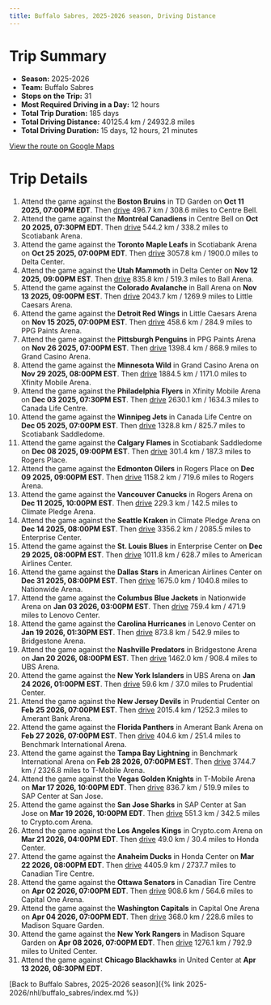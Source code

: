 ```yaml
---
title: Buffalo Sabres, 2025-2026 season, Driving Distance
---
```


# Trip Summary
- **Season:** 2025-2026
- **Team:** Buffalo Sabres
- **Stops on the Trip:** 31
- **Most Required Driving in a Day:** 12 hours
- **Total Trip Duration:** 185 days
- **Total Driving Distance:** 40125.4 km / 24932.8 miles
- **Total Driving Duration:** 15 days, 12 hours, 21 minutes

[View the route on Google Maps](https://www.google.com/maps/dir/TD+Garden+Boston/Centre+Bell+Montréal/Scotiabank+Arena+Toronto/Delta+Center+Utah/Ball+Arena+Colorado/Little+Caesars+Arena+Detroit/PPG+Paints+Arena+Pittsburgh/Grand+Casino+Arena+Minnesota/Xfinity+Mobile+Arena+Philadelphia/Canada+Life+Centre+Winnipeg/Scotiabank+Saddledome+Calgary/Rogers+Place+Edmonton/Rogers+Arena+Vancouver/Climate+Pledge+Arena+Seattle/Enterprise+Center+St.+Louis/American+Airlines+Center+Dallas/Nationwide+Arena+Columbus/Lenovo+Center+Carolina/Bridgestone+Arena+Nashville/UBS+Arena+New+York/Prudential+Center+New+Jersey/Amerant+Bank+Arena+Florida/Benchmark+International+Arena+Tampa+Bay/T-Mobile+Arena+Vegas/SAP+Center+at+San+Jose+San+Jose/Crypto.com+Arena+Los+Angeles/Honda+Center+Anaheim/Canadian+Tire+Centre+Ottawa/Capital+One+Arena+Washington/Madison+Square+Garden+New+York/United+Center+Chicago)

# Trip Details
1. Attend the game against the **Boston Bruins** in TD Garden on **Oct 11 2025, 07:00PM EDT**. Then [drive](https://www.google.com/maps/dir/TD+Garden+Boston/Centre+Bell+Montréal) 496.7 km / 308.6 miles to Centre Bell.
2. Attend the game against the **Montréal Canadiens** in Centre Bell on **Oct 20 2025, 07:30PM EDT**. Then [drive](https://www.google.com/maps/dir/Centre+Bell+Montréal/Scotiabank+Arena+Toronto) 544.2 km / 338.2 miles to Scotiabank Arena.
3. Attend the game against the **Toronto Maple Leafs** in Scotiabank Arena on **Oct 25 2025, 07:00PM EDT**. Then [drive](https://www.google.com/maps/dir/Scotiabank+Arena+Toronto/Delta+Center+Utah) 3057.8 km / 1900.0 miles to Delta Center.
4. Attend the game against the **Utah Mammoth** in Delta Center on **Nov 12 2025, 09:00PM EST**. Then [drive](https://www.google.com/maps/dir/Delta+Center+Utah/Ball+Arena+Colorado) 835.8 km / 519.3 miles to Ball Arena.
5. Attend the game against the **Colorado Avalanche** in Ball Arena on **Nov 13 2025, 09:00PM EST**. Then [drive](https://www.google.com/maps/dir/Ball+Arena+Colorado/Little+Caesars+Arena+Detroit) 2043.7 km / 1269.9 miles to Little Caesars Arena.
6. Attend the game against the **Detroit Red Wings** in Little Caesars Arena on **Nov 15 2025, 07:00PM EST**. Then [drive](https://www.google.com/maps/dir/Little+Caesars+Arena+Detroit/PPG+Paints+Arena+Pittsburgh) 458.6 km / 284.9 miles to PPG Paints Arena.
7. Attend the game against the **Pittsburgh Penguins** in PPG Paints Arena on **Nov 26 2025, 07:00PM EST**. Then [drive](https://www.google.com/maps/dir/PPG+Paints+Arena+Pittsburgh/Grand+Casino+Arena+Minnesota) 1398.4 km / 868.9 miles to Grand Casino Arena.
8. Attend the game against the **Minnesota Wild** in Grand Casino Arena on **Nov 29 2025, 08:00PM EST**. Then [drive](https://www.google.com/maps/dir/Grand+Casino+Arena+Minnesota/Xfinity+Mobile+Arena+Philadelphia) 1884.5 km / 1171.0 miles to Xfinity Mobile Arena.
9. Attend the game against the **Philadelphia Flyers** in Xfinity Mobile Arena on **Dec 03 2025, 07:30PM EST**. Then [drive](https://www.google.com/maps/dir/Xfinity+Mobile+Arena+Philadelphia/Canada+Life+Centre+Winnipeg) 2630.1 km / 1634.3 miles to Canada Life Centre.
10. Attend the game against the **Winnipeg Jets** in Canada Life Centre on **Dec 05 2025, 07:00PM EST**. Then [drive](https://www.google.com/maps/dir/Canada+Life+Centre+Winnipeg/Scotiabank+Saddledome+Calgary) 1328.8 km / 825.7 miles to Scotiabank Saddledome.
11. Attend the game against the **Calgary Flames** in Scotiabank Saddledome on **Dec 08 2025, 09:00PM EST**. Then [drive](https://www.google.com/maps/dir/Scotiabank+Saddledome+Calgary/Rogers+Place+Edmonton) 301.4 km / 187.3 miles to Rogers Place.
12. Attend the game against the **Edmonton Oilers** in Rogers Place on **Dec 09 2025, 09:00PM EST**. Then [drive](https://www.google.com/maps/dir/Rogers+Place+Edmonton/Rogers+Arena+Vancouver) 1158.2 km / 719.6 miles to Rogers Arena.
13. Attend the game against the **Vancouver Canucks** in Rogers Arena on **Dec 11 2025, 10:00PM EST**. Then [drive](https://www.google.com/maps/dir/Rogers+Arena+Vancouver/Climate+Pledge+Arena+Seattle) 229.3 km / 142.5 miles to Climate Pledge Arena.
14. Attend the game against the **Seattle Kraken** in Climate Pledge Arena on **Dec 14 2025, 08:00PM EST**. Then [drive](https://www.google.com/maps/dir/Climate+Pledge+Arena+Seattle/Enterprise+Center+St.+Louis) 3356.2 km / 2085.5 miles to Enterprise Center.
15. Attend the game against the **St. Louis Blues** in Enterprise Center on **Dec 29 2025, 08:00PM EST**. Then [drive](https://www.google.com/maps/dir/Enterprise+Center+St.+Louis/American+Airlines+Center+Dallas) 1011.8 km / 628.7 miles to American Airlines Center.
16. Attend the game against the **Dallas Stars** in American Airlines Center on **Dec 31 2025, 08:00PM EST**. Then [drive](https://www.google.com/maps/dir/American+Airlines+Center+Dallas/Nationwide+Arena+Columbus) 1675.0 km / 1040.8 miles to Nationwide Arena.
17. Attend the game against the **Columbus Blue Jackets** in Nationwide Arena on **Jan 03 2026, 03:00PM EST**. Then [drive](https://www.google.com/maps/dir/Nationwide+Arena+Columbus/Lenovo+Center+Carolina) 759.4 km / 471.9 miles to Lenovo Center.
18. Attend the game against the **Carolina Hurricanes** in Lenovo Center on **Jan 19 2026, 01:30PM EST**. Then [drive](https://www.google.com/maps/dir/Lenovo+Center+Carolina/Bridgestone+Arena+Nashville) 873.8 km / 542.9 miles to Bridgestone Arena.
19. Attend the game against the **Nashville Predators** in Bridgestone Arena on **Jan 20 2026, 08:00PM EST**. Then [drive](https://www.google.com/maps/dir/Bridgestone+Arena+Nashville/UBS+Arena+New+York) 1462.0 km / 908.4 miles to UBS Arena.
20. Attend the game against the **New York Islanders** in UBS Arena on **Jan 24 2026, 01:00PM EST**. Then [drive](https://www.google.com/maps/dir/UBS+Arena+New+York/Prudential+Center+New+Jersey) 59.6 km / 37.0 miles to Prudential Center.
21. Attend the game against the **New Jersey Devils** in Prudential Center on **Feb 25 2026, 07:00PM EST**. Then [drive](https://www.google.com/maps/dir/Prudential+Center+New+Jersey/Amerant+Bank+Arena+Florida) 2015.4 km / 1252.3 miles to Amerant Bank Arena.
22. Attend the game against the **Florida Panthers** in Amerant Bank Arena on **Feb 27 2026, 07:00PM EST**. Then [drive](https://www.google.com/maps/dir/Amerant+Bank+Arena+Florida/Benchmark+International+Arena+Tampa+Bay) 404.6 km / 251.4 miles to Benchmark International Arena.
23. Attend the game against the **Tampa Bay Lightning** in Benchmark International Arena on **Feb 28 2026, 07:00PM EST**. Then [drive](https://www.google.com/maps/dir/Benchmark+International+Arena+Tampa+Bay/T-Mobile+Arena+Vegas) 3744.7 km / 2326.8 miles to T-Mobile Arena.
24. Attend the game against the **Vegas Golden Knights** in T-Mobile Arena on **Mar 17 2026, 10:00PM EDT**. Then [drive](https://www.google.com/maps/dir/T-Mobile+Arena+Vegas/SAP+Center+at+San+Jose+San+Jose) 836.7 km / 519.9 miles to SAP Center at San Jose.
25. Attend the game against the **San Jose Sharks** in SAP Center at San Jose on **Mar 19 2026, 10:00PM EDT**. Then [drive](https://www.google.com/maps/dir/SAP+Center+at+San+Jose+San+Jose/Crypto.com+Arena+Los+Angeles) 551.3 km / 342.5 miles to Crypto.com Arena.
26. Attend the game against the **Los Angeles Kings** in Crypto.com Arena on **Mar 21 2026, 04:00PM EDT**. Then [drive](https://www.google.com/maps/dir/Crypto.com+Arena+Los+Angeles/Honda+Center+Anaheim) 49.0 km / 30.4 miles to Honda Center.
27. Attend the game against the **Anaheim Ducks** in Honda Center on **Mar 22 2026, 08:00PM EDT**. Then [drive](https://www.google.com/maps/dir/Honda+Center+Anaheim/Canadian+Tire+Centre+Ottawa) 4405.9 km / 2737.7 miles to Canadian Tire Centre.
28. Attend the game against the **Ottawa Senators** in Canadian Tire Centre on **Apr 02 2026, 07:00PM EDT**. Then [drive](https://www.google.com/maps/dir/Canadian+Tire+Centre+Ottawa/Capital+One+Arena+Washington) 908.6 km / 564.6 miles to Capital One Arena.
29. Attend the game against the **Washington Capitals** in Capital One Arena on **Apr 04 2026, 07:00PM EDT**. Then [drive](https://www.google.com/maps/dir/Capital+One+Arena+Washington/Madison+Square+Garden+New+York) 368.0 km / 228.6 miles to Madison Square Garden.
30. Attend the game against the **New York Rangers** in Madison Square Garden on **Apr 08 2026, 07:00PM EDT**. Then [drive](https://www.google.com/maps/dir/Madison+Square+Garden+New+York/United+Center+Chicago) 1276.1 km / 792.9 miles to United Center.
31. Attend the game against **Chicago Blackhawks** in United Center at **Apr 13 2026, 08:30PM EDT**.

[Back to Buffalo Sabres, 2025-2026 season]({% link 2025-2026/nhl/buffalo_sabres/index.md %})
